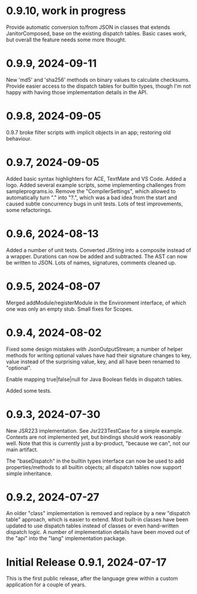 # 0.9.10, work in progress

Provide automatic conversion to/from JSON in classes that extends JanitorComposed<T>, base on the existing dispatch tables.  Basic cases work, but overall the feature needs some more thought.


# 0.9.9, 2024-09-11

New 'md5' and 'sha256' methods on binary values to calculate checksums.
Provide easier access to the dispatch tables for builtin types, though I'm not happy with having those implementation details in the API.


# 0.9.8, 2024-09-05

0.9.7 broke filter scripts with implicit objects in an app; restoring old behaviour.


# 0.9.7, 2024-09-05

Added basic syntax highlighters for ACE, TextMate and VS Code. Added a logo.
Added several example scripts, some implementing challenges from sampleprograms.io.
Remove the "CompilerSettings", which allowed to automatically turn "." into "?.", which
was a bad idea from the start and caused subtle concurrency bugs in unit tests.
Lots of test improvements, some refactorings.


# 0.9.6, 2024-08-13

Added a number of unit tests.
Converted JString into a composite instead of a wrapper.
Durations can now be added and subtracted.
The AST can now be written to JSON.
Lots of names, signatures, comments cleaned up.


# 0.9.5, 2024-08-07

Merged addModule/registerModule in the Environment interface, of which one was only an empty stub.
Small fixes for Scopes.


# 0.9.4, 2024-08-02

Fixed some design mistakes with JsonOutputStream; a number of helper methods for writing optional values have
had their signature changes to key, value instead of the surprising value, key, and all have been renamed to "optional".

Enable mapping true|false|null for Java Boolean fields in dispatch tables.

Added some tests.


# 0.9.3, 2024-07-30

New JSR223 implementation. See Jsr223TestCase for a simple example.
Contexts are not implemented yet, but bindings should work reasonably well.
Note that this is currently just a by-product, "because we can", not our main artifact.

The "baseDispatch" in the builtin types interface can now be used to add properties/methods to all builtin
objects; all dispatch tables now support simple inheritance.


# 0.9.2, 2024-07-27

An older "class" implementation  is removed and replace by a new "dispatch table" approach, which is easier to extend.
Most built-in classes have been updated to use dispatch tables instead of classes or even hand-written dispatch logic.
A number of implementation details have been moved out of the "api" into the "lang" implementation package.


# Initial Release 0.9.1, 2024-07-17

This is the first public release, after the language grew within a custom application for a couple of years.
